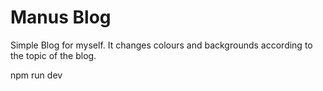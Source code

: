 # Manus Blog

Simple Blog for myself. It changes colours and backgrounds according to the topic of the blog.

npm run dev
